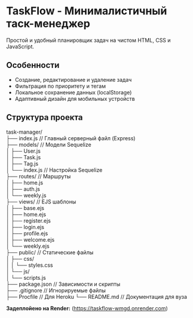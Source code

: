 # TaskFlow - Минималистичный таск-менеджер

Простой и удобный планировщик задач на чистом HTML, CSS и JavaScript.

## Особенности
*   Создание, редактирование и удаление задач
*   Фильтрация по приоритету и тегам
*   Локальное сохранение данных (localStorage)
*   Адаптивный дизайн для мобильных устройств

## Структура проекта  
task-manager/  
├── index.js              // Главный серверный файл (Express)  
├── models/               // Модели Sequelize  
│   ├── User.js  
│   ├── Task.js  
│   ├── Tag.js  
│   └── index.js          // Настройка Sequelize  
├── routes/               // Маршруты  
│   ├── home.js  
│   ├── auth.js  
│   └── weekly.js  
├── views/                // EJS шаблоны  
│   ├── base.ejs  
│   ├── home.ejs   
│   ├── register.ejs  
│   ├── login.ejs  
│   ├── profile.ejs  
│   ├── welcome.ejs  
│   └── weekly.ejs  
├── public/               // Статические файлы  
│   ├── css/  
│   │   └── styles.css  
│   └── js/  
│       └── scripts.js  
├── package.json          // Зависимости и скрипты  
├── .gitignore            // Игнорируемые файлы  
├── Procfile              // Для Heroku
└── README.md             // Документация для вуза

**Задеплойено на Render:** (https://taskflow-wmgd.onrender.com)
